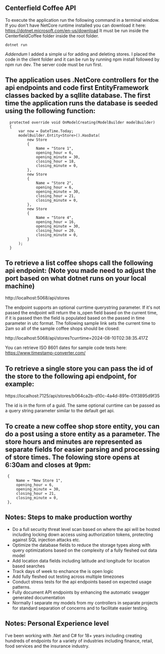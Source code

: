 <h2>Centerfield Coffee API</h2>

To execute the application run the following command in a terminal window. If you don't have NetCore runtime installed you can download it here: https://dotnet.microsoft.com/en-us/download
It must be run inside the CenterfieldCoffee folder inside the root folder.

```
dotnet run
```
<i>Addendum</i> I added a simple ui for adding and deleting stores. I placed the code in the client folder and it can be run by running npm install followed by npm run dev. The server code must be run first.
## The application uses .NetCore controllers for the api endpoints and code first EntityFramework classes backed by a sqllite database. The first time the application runs the database is seeded using the following function:

```
  protected override void OnModelCreating(ModelBuilder modelBuilder)
  {
      var now = DateTime.Today;
      modelBuilder.Entity<Store>().HasData(
          new Store
          {
              Name = "Store 1",
              opening_hour = 6,
              opening_minute = 30,
              closing_hour = 18,
              closing_minute = 0,
          },
          new Store
          {
              Name = "Store 2",
              opening_hour = 6,
              opening_minute = 30,
              closing_hour = 21,
              closing_minute = 0,
          },
          new Store
          {
              Name = "Store 4",
              opening_hour = 16,
              opening_minute = 30,
              closing_hour = 20,
              closing_minute = 0,
          }
      );
  }
```

## To retrieve a list coffee shops call the following api endpoint: (Note you made need to adjust the port based on what dotnet runs on your local machine)

http://localhost:5068/api/stores

The endpoint supports an optional currtime querystring parameter. If it's not passed the endpoint will return the is_open field based on the current time, if it is passed then the field is populated based on the passed in time parameter in utc format. The following sample link sets the current time to 2am so all of the sample coffee shops should be closed:

http://localhost:5068/api/stores?currtime=2024-08-10T02:38:35.417Z

You can retrieve ISO 8601 dates for sample code tests here: https://www.timestamp-converter.com/

## To retrieve a single store you can pass the id of the store to the following api endpoint, for example:

https://localhost:7125/api/stores/b064ca2b-d10c-4a4d-891e-01f3895d9f35

The id is in the form of a guid. The same optional currtime can be passed as a query string parameter similar to the default get api.

## To create a new coffee shop store entity, you can do a post using a store entity as a parameter. The store hours and minutes are represented as separate fields for easier parsing and processing of store times. The folowing store opens at 6:30am and closes at 9pm:

```
 {
     Name = "New Store 1",
     opening_hour = 6,
     opening_minute = 30,
     closing_hour = 21,
     closing_minute = 0,
 },
```

## Notes: Steps to make production worthy
* Do a full security threat level scan based on where the api will be hosted including locking down access using authorization tokens, protecting against SQL injection attacks etc.
* Optimize the database fields to reduce the storage types along with query optimizations based on the complexity of a fully fleshed out data model
* Add location data fields including latitude and longitude for location based searches
* Track days of week to enchance the is open logic
* Add fully fleshed out testing across multiple timezones
* Conduct stress tests for the api endpoints based on expected usage patterns.
* Fully document API endpoints by enhancing the automatic swagger generated documentation
* Normally I separate my models from my controllers in separate projects for standard separation of concerns and to facilitate easier testing.

## Notes: Personal Experience level

I've been working with .Net and C# for 18+ years including creating hundreds of endpoints for a variety of industries including finance, retail, food services and the insurance industry.

